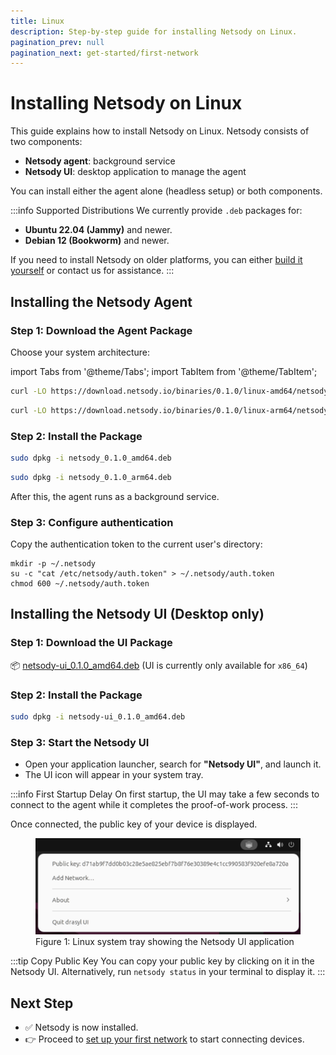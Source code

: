 ```yaml
---
title: Linux
description: Step-by-step guide for installing Netsody on Linux.
pagination_prev: null
pagination_next: get-started/first-network
---
```


# Installing Netsody on Linux

This guide explains how to install Netsody on Linux. Netsody consists of two components:

* **Netsody agent**: background service
* **Netsody UI**: desktop application to manage the agent

You can install either the agent alone (headless setup) or both components.

:::info Supported Distributions
We currently provide `.deb` packages for:
* **Ubuntu 22.04 (Jammy)** and newer.
* **Debian 12 (Bookworm)** and newer.

If you need to install Netsody on older platforms, you can either [build it yourself](https://github.com/netsody/netsody/blob/master/drasyl-agent/README.md) or contact us for assistance.
:::

## Installing the Netsody Agent

### Step 1: Download the Agent Package

Choose your system architecture:

import Tabs from '@theme/Tabs';
import TabItem from '@theme/TabItem';

<Tabs groupId="architecture">
  <TabItem value="amd64" label="x86_64" default>

```bash
curl -LO https://download.netsody.io/binaries/0.1.0/linux-amd64/netsody_0.1.0_amd64.deb
```

  </TabItem>
  <TabItem value="arm64" label="ARM64">

```bash
curl -LO https://download.netsody.io/binaries/0.1.0/linux-arm64/netsody_0.1.0_arm64.deb
```

  </TabItem>
</Tabs>

### Step 2: Install the Package

<Tabs groupId="architecture">
  <TabItem value="amd64" label="x86_64" default>

```bash
sudo dpkg -i netsody_0.1.0_amd64.deb
```

  </TabItem>
  <TabItem value="arm64" label="ARM64">

```bash
sudo dpkg -i netsody_0.1.0_arm64.deb
```

  </TabItem>
</Tabs>

After this, the agent runs as a background service.

### Step 3: Configure authentication

Copy the authentication token to the current user's directory:
   
```
mkdir -p ~/.netsody
su -c "cat /etc/netsody/auth.token" > ~/.netsody/auth.token
chmod 600 ~/.netsody/auth.token
```

## Installing the Netsody UI (Desktop only)

### Step 1: Download the UI Package

<Tabs groupId="architecture">
  <TabItem value="amd64" label="x86_64" default>

📦 [netsody-ui_0.1.0_amd64.deb](https://download.netsody.io/binaries/0.1.0/linux-amd64/netsody-ui_0.1.0_amd64.deb) (UI is currently only available for `x86_64`)

  </TabItem>
</Tabs>

### Step 2: Install the Package

<Tabs groupId="architecture">
  <TabItem value="amd64" label="x86_64" default>

   ```bash
   sudo dpkg -i netsody-ui_0.1.0_amd64.deb
   ```

  </TabItem>
</Tabs>

### Step 3: Start the Netsody UI

* Open your application launcher, search for **"Netsody UI"**, and launch it.
* The UI icon will appear in your system tray.

:::info First Startup Delay
On first startup, the UI may take a few seconds to connect to the agent while it completes the proof-of-work process.
:::

Once connected, the public key of your device is displayed.

<figure style={{ textAlign: 'center' }}>
  <img
    src="/img/linux-systray.png"
    alt="Linux system tray showing the Netsody UI application"
    style={{
      maxWidth: '600px',
      width: '100%',
      boxShadow: '0 4px 16px rgba(0, 0, 0, 0.15)',
      margin: '1rem auto'
    }}
  />
  <figcaption style={{ textAlign: 'center', color: '#666' }}>
    Figure 1: Linux system tray showing the Netsody UI application
  </figcaption>
</figure>

:::tip Copy Public Key
You can copy your public key by clicking on it in the Netsody UI.
Alternatively, run `netsody status` in your terminal to display it.
:::

## Next Step

* ✅ Netsody is now installed.
* 👉 Proceed to [set up your first network](../first-network.mdx) to start connecting devices.
